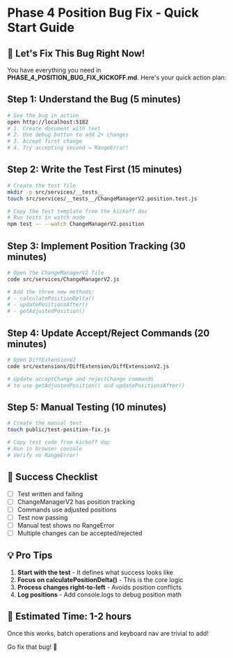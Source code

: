 # Phase 4 Position Bug Fix - Quick Start Guide

## 🚀 Let's Fix This Bug Right Now!

You have everything you need in **PHASE_4_POSITION_BUG_FIX_KICKOFF.md**. Here's your quick action plan:

## Step 1: Understand the Bug (5 minutes)
```bash
# See the bug in action
open http://localhost:5182
# 1. Create document with text
# 2. Use debug button to add 2+ changes
# 3. Accept first change
# 4. Try accepting second → RangeError!
```

## Step 2: Write the Test First (15 minutes)
```bash
# Create the test file
mkdir -p src/services/__tests__
touch src/services/__tests__/ChangeManagerV2.position.test.js

# Copy the test template from the kickoff doc
# Run tests in watch mode
npm test -- --watch ChangeManagerV2.position
```

## Step 3: Implement Position Tracking (30 minutes)
```bash
# Open the ChangeManagerV2 file
code src/services/ChangeManagerV2.js

# Add the three new methods:
# - calculatePositionDelta()
# - updatePositionsAfter() 
# - getAdjustedPosition()
```

## Step 4: Update Accept/Reject Commands (20 minutes)
```bash
# Open DiffExtensionV2
code src/extensions/DiffExtension/DiffExtensionV2.js

# Update acceptChange and rejectChange commands
# to use getAdjustedPosition() and updatePositionsAfter()
```

## Step 5: Manual Testing (10 minutes)
```bash
# Create the manual test
touch public/test-position-fix.js

# Copy test code from kickoff doc
# Run in browser console
# Verify no RangeError!
```

## 🎯 Success Checklist
- [ ] Test written and failing
- [ ] ChangeManagerV2 has position tracking
- [ ] Commands use adjusted positions
- [ ] Test now passing
- [ ] Manual test shows no RangeError
- [ ] Multiple changes can be accepted/rejected

## 💡 Pro Tips

1. **Start with the test** - It defines what success looks like
2. **Focus on calculatePositionDelta()** - This is the core logic
3. **Process changes right-to-left** - Avoids position conflicts
4. **Log positions** - Add console.logs to debug position math

## 🏁 Estimated Time: 1-2 hours

Once this works, batch operations and keyboard nav are trivial to add!

Go fix that bug! 💪 